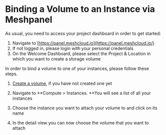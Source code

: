 # Binding a Volume to an Instance via Meshpanel

As usual, you need to access your project dashboard in order to get started:

1. Navigate to [https://panel.meshcloud.io](https://panel.meshcloud.io/)
2. If not logged in, please login with your personal credentials
3. On the Welcome Dashboard, please select the Project & Location in which you want to create a storage volume



In order to bind a volume to one of your instances, please follow these steps. 

1. [Create a volume](/storage/block-storage/creating-a-volume.md), if you have not created one yet

2. Navigate to **Compute &gt; Instances. **You will see a list of all your instances

3. Choose the instance you want to attach your volume to and click on its name

4. In the detail view you can now choose the volume that you want to attach



